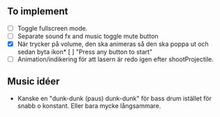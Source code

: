 ## To implement
* [ ] Toggle fullscreen mode.
* [ ] Separate sound fx and music toggle mute button
* [X] När trycker på volume, den ska animeras så den ska poppa ut och sedan byta ikon* [ ] "Press any button to start"
* [ ] Animation/indikering för att lasern är redo igen efter shootProjectile.

## Music idéer
* Kanske en "dunk-dunk (paus) dunk-dunk" för bass drum istället för snabb o konstant. Eller bara mycke långsammare.
